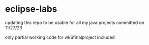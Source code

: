 # eclipse-labs

updating this repo to be usable for all my java projects
committed on 11/27/23

only partial working code for wk6finalproject included
